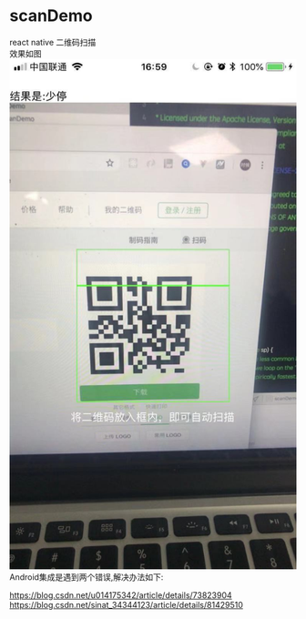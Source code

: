 # scanDemo <br/>
react native 二维码扫描 <br/>
效果如图 <br/>
![image](https://github.com/pheromone/scanDemo/blob/master/result.jpg)  <br/>
Android集成是遇到两个错误,解决办法如下: <br/>

https://blog.csdn.net/u014175342/article/details/73823904 <br/>
https://blog.csdn.net/sinat_34344123/article/details/81429510 <br/>
